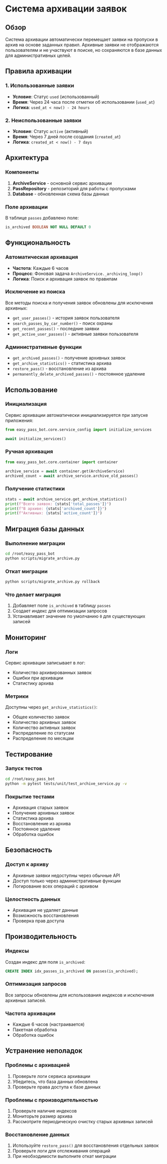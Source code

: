 # Система архивации заявок

## Обзор

Система архивации автоматически перемещает заявки на пропуски в архив на основе заданных правил. Архивные заявки не отображаются пользователям и не участвуют в поиске, но сохраняются в базе данных для административных целей.

## Правила архивации

### 1. Использованные заявки
- **Условие**: Статус `used` (использованный)
- **Время**: Через 24 часа после отметки об использовании (`used_at`)
- **Логика**: `used_at < now() - 24 hours`

### 2. Неиспользованные заявки
- **Условие**: Статус `active` (активный)
- **Время**: Через 7 дней после создания (`created_at`)
- **Логика**: `created_at < now() - 7 days`

## Архитектура

### Компоненты

1. **ArchiveService** - основной сервис архивации
2. **PassRepository** - репозиторий для работы с пропусками
3. **Database** - обновленная схема базы данных

### Поле архивации

В таблице `passes` добавлено поле:
```sql
is_archived BOOLEAN NOT NULL DEFAULT 0
```

## Функциональность

### Автоматическая архивация

- **Частота**: Каждые 6 часов
- **Процесс**: Фоновая задача `ArchiveService._archiving_loop()`
- **Логика**: Поиск и архивация заявок по правилам

### Исключение из поиска

Все методы поиска и получения заявок обновлены для исключения архивных:

- `get_user_passes()` - история заявок пользователя
- `search_passes_by_car_number()` - поиск охраны
- `get_recent_passes()` - последние заявки
- `get_active_user_passes()` - активные заявки пользователя

### Административные функции

- `get_archived_passes()` - получение архивных заявок
- `get_archive_statistics()` - статистика архива
- `restore_pass()` - восстановление из архива
- `permanently_delete_archived_passes()` - постоянное удаление

## Использование

### Инициализация

Сервис архивации автоматически инициализируется при запуске приложения:

```python
from easy_pass_bot.core.service_config import initialize_services

await initialize_services()
```

### Ручная архивация

```python
from easy_pass_bot.core.container import container

archive_service = await container.get(ArchiveService)
archived_count = await archive_service.archive_old_passes()
```

### Получение статистики

```python
stats = await archive_service.get_archive_statistics()
print(f"Всего заявок: {stats['total_passes']}")
print(f"В архиве: {stats['archived_count']}")
print(f"Активных: {stats['active_count']}")
```

## Миграция базы данных

### Выполнение миграции

```bash
cd /root/easy_pass_bot
python scripts/migrate_archive.py
```

### Откат миграции

```bash
python scripts/migrate_archive.py rollback
```

### Что делает миграция

1. Добавляет поле `is_archived` в таблицу `passes`
2. Создает индекс для оптимизации запросов
3. Устанавливает значение по умолчанию `0` для существующих записей

## Мониторинг

### Логи

Сервис архивации записывает в лог:
- Количество архивированных заявок
- Ошибки при архивации
- Статистику архива

### Метрики

Доступны через `get_archive_statistics()`:
- Общее количество заявок
- Количество архивных заявок
- Количество активных заявок
- Распределение по статусам
- Распределение по месяцам

## Тестирование

### Запуск тестов

```bash
cd /root/easy_pass_bot
python -m pytest tests/unit/test_archive_service.py -v
```

### Покрытие тестами

- Архивация старых заявок
- Получение архивных заявок
- Статистика архива
- Восстановление из архива
- Постоянное удаление
- Обработка ошибок

## Безопасность

### Доступ к архиву

- Архивные заявки недоступны через обычные API
- Доступ только через административные функции
- Логирование всех операций с архивом

### Целостность данных

- Архивация не удаляет данные
- Возможность восстановления
- Проверка прав доступа

## Производительность

### Индексы

Создан индекс для поля `is_archived`:
```sql
CREATE INDEX idx_passes_is_archived ON passes(is_archived);
```

### Оптимизация запросов

Все запросы обновлены для использования индексов и исключения архивных записей.

### Частота архивации

- Каждые 6 часов (настраивается)
- Пакетная обработка
- Обработка ошибок

## Устранение неполадок

### Проблемы с архивацией

1. Проверьте логи сервиса архивации
2. Убедитесь, что база данных обновлена
3. Проверьте права доступа к базе данных

### Проблемы с производительностью

1. Проверьте наличие индексов
2. Мониторьте размер архива
3. Рассмотрите периодическую очистку старых архивных записей

### Восстановление данных

1. Используйте `restore_pass()` для восстановления отдельных заявок
2. Проверьте логи для отслеживания операций
3. При необходимости выполните откат миграции



